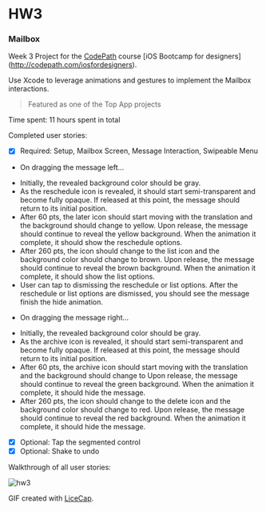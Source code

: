 # HW3
### Mailbox

Week 3 Project for the [CodePath](http://www.codepath.com/) course [iOS Bootcamp for designers] (http://codepath.com/iosfordesigners).

Use Xcode to leverage animations and gestures to implement the Mailbox interactions.

> Featured as one of the Top App projects

Time spent: 11 hours spent in total 

Completed user stories:
 * [x] Required: Setup, Mailbox Screen, Message Interaction, Swipeable Menu

 * On dragging the message left...

  -  Initially, the revealed background color should be gray.
  -  As the reschedule icon is revealed, it should start semi-transparent and become fully opaque. If released at this point, the message should return to its initial position.
  - After 60 pts, the later icon should start moving with the translation and the background should change to yellow.
Upon release, the message should continue to reveal the yellow background. When the animation it complete, it should show the reschedule options.
  - After 260 pts, the icon should change to the list icon and the background color should change to brown.
Upon release, the message should continue to reveal the brown background. When the animation it complete, it should show the list options.
  - User can tap to dismissing the reschedule or list options. After the reschedule or list options are dismissed, you should see the message finish the hide animation.

 * On dragging the message right...

  - Initially, the revealed background color should be gray.
  - As the archive icon is revealed, it should start semi-transparent and become fully opaque. If released at this point, the message should return to its initial position.
  - After 60 pts, the archive icon should start moving with the translation and the background should change to Upon release, the message should continue to reveal the green background. When the animation it complete, it should hide the message.
  -  After 260 pts, the icon should change to the delete icon and the background color should change to red.
Upon release, the message should continue to reveal the red background. When the animation it complete, it should hide the message.

 * [x] Optional: Tap the segmented control
 * [x] Optional: Shake to undo
 
Walkthrough of all user stories:

![hw3](https://cloud.githubusercontent.com/assets/10460611/6320979/a42ece3e-baa2-11e4-84c0-ff1364d8f1ad.gif)

GIF created with [LiceCap](http://www.cockos.com/licecap/).
